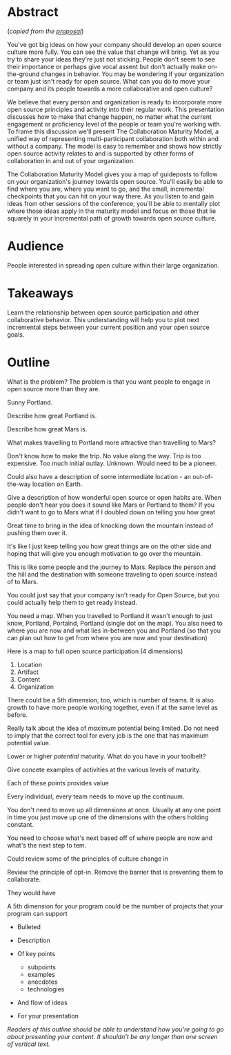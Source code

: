 

# Abstract

(_copied from the [proposal](https://github.com/rrrutledge/talks/blob/master/2019/OSCON/an-open-collaboration-maturity-model/proposal.md)_)

You've got big ideas on how your company should develop an open source culture more fully. You can see the value that change will bring. Yet as you try to share your ideas they're just not sticking. People don't seem to see their importance or perhaps give vocal assent but don't actually make on-the-ground changes in behavior. You may be wondering if your organization or team just isn't ready for open source. What can you do to move your company and its people towards a more collaborative and open culture?

We believe that every person and organization is ready to incorporate more open source principles and activity into their regular work. This presentation discusses how to make that change happen, no matter what the current engagement or proficiency level of the people or team you're working with. To frame this discussion we'll present The Collaboration Maturity Model, a unified way of representing multi-participant collaboration both within and without a company. The model is easy to remember and shows how strictly open source activity relates to and is supported by other forms of collaboration in and out of your organization.

The Collaboration Maturity Model gives you a map of guideposts to follow on your organization's journey towards open source. You'll easily be able to find where you are, where you want to go, and the small, incremental checkpoints that you can hit on your way there. As you listen to and gain ideas from other sessions of the conference, you'll be able to mentally plot where those ideas apply in the maturity model and focus on those that lie squarely in your incremental path of growth towards open source culture.

# Audience

People interested in spreading open culture within their large organization.

# Takeaways

Learn the relationship between open source participation and other collaborative behavior. This understanding will help you to plot next incremental steps between your current position and your open source goals.

# Outline

What is the problem?  The problem is that you want people to engage in open source more than they are.

Sunny Portland.

Describe how great Portland is.

Describe how great Mars is.

What makes travelling to Portland more attractive than travelling to Mars?

Don't know how to make the trip.
No value along the way.
Trip is too expensive.
Too much initial outlay.
Unknown.  Would need to be a pioneer.

Could also have a description of some intermediate location - an out-of-the-way location on Earth.

Give a description of how wonderful open source or open habits are.
When people don't hear you does it sound like Mars or Portland to them?
If you didn't want to go to Mars what if I doubled down on telling you how great

Great time to bring in the idea of knocking down the mountain instead of pushing them over it.

It's like I just keep telling you how great things are on the other side and hoping that will give you enough motivation to go over the mountain.

This is like some people and the journey to Mars.  Replace the person and the hill and the destination with someone traveling to open source instead of to Mars.

You could just say that your company isn't ready for Open Source, but you could actually help them to get ready instead.

You need a map.  When you travelled to Portland it wasn't enough to just know, Portland, Portalnd, Portland (single dot on the map).  You also need to where you are now and what lies in-between you and Portland (so that you can plan out how to get from where you are now and your destination)

Here is a map to full open source participation (4 dimensions)

1.  Location
1.  Artifact
1.  Content
1.  Organization

There could be a 5th dimension, too, which is number of teams.  It is also growth to have more people working together, even if at the same level as before.

Really talk about the idea of _maximum_ potential being limited.  Do not need to imply that the correct tool for every job is the one that has maximum potential value.

Lower or higher _potential_ maturity.  What do you have in your toolbelt?

Give concete examples of activities at the various levels of maturity.

Each of these points provides value

Every individual, every team needs to move up the continuum.

You don't need to move up all dimensions at once.  Usually at any one point in time you just move up one of the dimensions with the others holding constant.

You need to choose what's next based off of where people are now and what's the next step to tem.

Could review some of the principles of culture change in 

Review the principle of opt-in.  Remove the barrier that is preventing them to collaborate.

They would have

A 5th dimension for your program could be the number of projects that your program can support

* Bulleted
* Description
* Of key points

  * subpoints
  * examples
  * anecdotes
  * technologies

* And flow of ideas
* For your presentation

_Readers of this outline should be able to understand how you're going to go about presenting your content._
_It shouldn't be any longer than one screen of vertical text._
